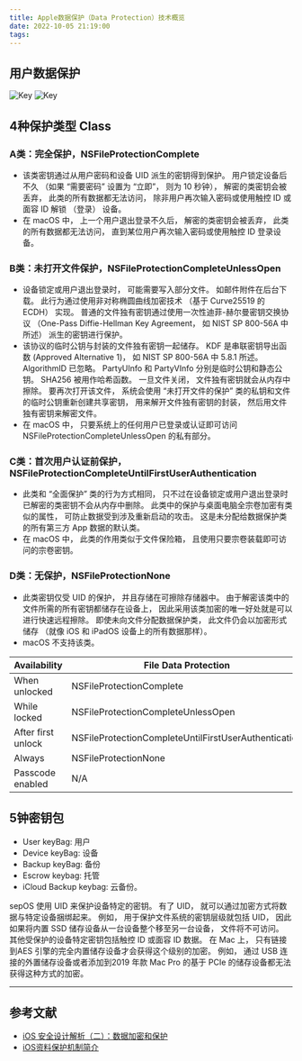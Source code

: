 ```yaml
---
title: Apple数据保护（Data Protection）技术概览
date: 2022-10-05 21:19:00
tags:
---
```


## 用户数据保护

![Key](FBE.jpg)
![Key](KEY-ARCH.jpg)

## 4种保护类型 Class

### A类：完全保护，NSFileProtectionComplete

- 该类密钥通过从用户密码和设备 UID 派生的密钥得到保护。 用户锁定设备后不久 （如果 “需要密码” 设置为 “立即”， 则为 10 秒钟）， 解密的类密钥会被丢弃， 此类的所有数据都无法访问， 除非用户再次输入密码或使用触控 ID 或面容 ID 解锁 （登录） 设备。
- 在 macOS 中， 上一个用户退出登录不久后， 解密的类密钥会被丢弃， 此类的所有数据都无法访问， 直到某位用户再次输入密码或使用触控 ID 登录设备。

### B类：未打开文件保护，NSFileProtectionCompleteUnlessOpen

- 设备锁定或用户退出登录时， 可能需要写入部分文件。 如邮件附件在后台下载。 此行为通过使用非对称椭圆曲线加密技术 （基于 Curve25519 的 ECDH） 实现。 普通的文件独有密钥通过使用一次性迪菲-赫尔曼密钥交换协议 （One-Pass Diffie-Hellman Key Agreement， 如 NIST SP 800-56A 中所述） 派生的密钥进行保护。
- 该协议的临时公钥与封装的文件独有密钥一起储存。 KDF 是串联密钥导出函数 (Approved Alternative 1)， 如 NIST SP 800-56A 中 5.8.1 所述。 AlgorithmID 已忽略。 PartyUInfo 和 PartyVInfo 分别是临时公钥和静态公钥。 SHA256 被用作哈希函数。 一旦文件关闭， 文件独有密钥就会从内存中擦除。 要再次打开该文件， 系统会使用 “未打开文件的保护” 类的私钥和文件的临时公钥重新创建共享密钥， 用来解开文件独有密钥的封装， 然后用文件独有密钥来解密文件。
- 在 macOS 中， 只要系统上的任何用户已登录或认证即可访问 NSFileProtectionCompleteUnlessOpen 的私有部分。

### C类：首次用户认证前保护，NSFileProtectionCompleteUntilFirstUserAuthentication

- 此类和 “全面保护” 类的行为方式相同， 只不过在设备锁定或用户退出登录时已解密的类密钥不会从内存中删除。 此类中的保护与桌面电脑全宗卷加密有类似的属性， 可防止数据受到涉及重新启动的攻击。 这是未分配给数据保护类的所有第三方 App 数据的默认类。
- 在 macOS 中， 此类的作用类似于文件保险箱， 且使用只要宗卷装载即可访问的宗卷密钥。

### D类：无保护，NSFileProtectionNone

- 此类密钥仅受 UID 的保护， 并且存储在可擦除存储器中。 由于解密该类中的文件所需的所有密钥都储存在设备上， 因此采用该类加密的唯一好处就是可以进行快速远程擦除。 即使未向文件分配数据保护类， 此文件仍会以加密形式储存 （就像 iOS 和 iPadOS 设备上的所有数据那样）。
- macOS 不支持该类。


|Availability |File Data Protection |Keychain Data Protection |
|-|-|-|
|When unlocked |NSFileProtectionComplete |kSecAttrAccessibleWhenUnlocked|完全保护|
|While locked |NSFileProtectionCompleteUnlessOpen |N/A |未打开文件保护|
|After first unlock |NSFileProtectionCompleteUntilFirstUserAuthentication |kSecAttrAccessibleAfterFirstUnlock |首次认证前保护|
|Always |NSFileProtectionNone |kSecAttrAccessibleAlways|不保护|
|Passcode enabled |N/A |kSecAttrAccessible WhenPasscodeSetThisDeviceOnly|

## 5钟密钥包

- User keyBag: 用户
- Device keyBag: 设备
- Backup keyBag: 备份
- Escrow keybag: 托管
- iCloud Backup keybag: 云备份。

sepOS 使用 UID 来保护设备特定的密钥。 有了 UID， 就可以通过加密方式将数据与特定设备捆绑起来。 例如， 用于保护文件系统的密钥层级就包括 UID， 因此如果将内置 SSD 储存设备从一台设备整个移至另一台设备， 文件将不可访问。 其他受保护的设备特定密钥包括触控 ID 或面容 ID 数据。 在 Mac 上， 只有链接到AES 引擎的完全内置储存设备才会获得这个级别的加密。 例如， 通过 USB 连接的外置储存设备或者添加到2019 年款 Mac Pro 的基于 PCIe 的储存设备都无法获得这种方式的加密。

---

## 参考文献

- [iOS 安全设计解析（二）：数据加密和保护](https://blog.blupig.net/ios-security-encryption)
- [iOS资料保护机制简介](https://www.kaotenforensic.com/ios/ios-data-protection/)
